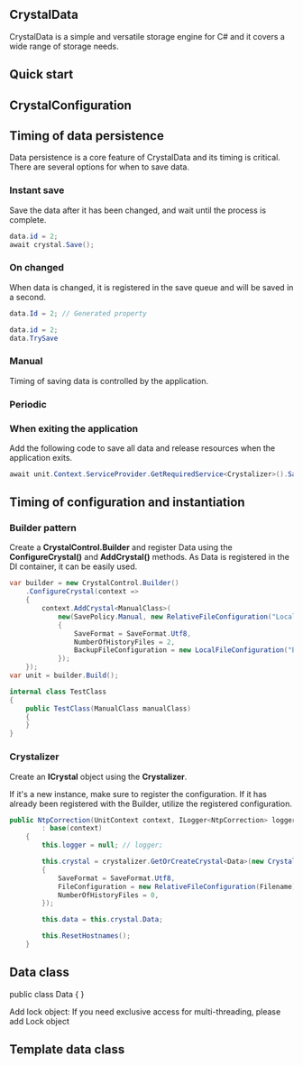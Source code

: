## CrystalData

CrystalData is a simple and versatile storage engine for C# and it covers a wide range of storage needs.



## Quick start



## CrystalConfiguration




## Timing of data persistence
Data persistence is a core feature of CrystalData and its timing is critical.
There are several options for when to save data.

### Instant save
Save the data after it has been changed, and wait until the process is complete.

```csharp
data.id = 2;
await crystal.Save();
```



### On changed

When data is changed, it is registered in the save queue and will be saved in a second.

```csharp
data.Id = 2; // Generated property
```



```csharp
data.id = 2;
data.TrySave
```




### Manual
Timing of saving data is controlled by the application.



### Periodic




### When exiting the application
Add the following code to save all data and release resources when the application exits.

```csharp
await unit.Context.ServiceProvider.GetRequiredService<Crystalizer>().SaveAllAndTerminate();
```




## Timing of configuration and instantiation

### Builder pattern
Create a **CrystalControl.Builder** and register Data using the **ConfigureCrystal()** and **AddCrystal()** methods. As Data is registered in the DI container, it can be easily used.

```csharp
var builder = new CrystalControl.Builder()
    .ConfigureCrystal(context =>
    {
        context.AddCrystal<ManualClass>(
            new(SavePolicy.Manual, new RelativeFileConfiguration("Local/manual.tinyhand"))
            {
                SaveFormat = SaveFormat.Utf8,
                NumberOfHistoryFiles = 2,
                BackupFileConfiguration = new LocalFileConfiguration("Backup/manual.tinyhand")
            });
    });
var unit = builder.Build();
```

```csharp
internal class TestClass
{
    public TestClass(ManualClass manualClass)
    {
    }
}
```



### Crystalizer
Create an **ICrystal** object using the **Crystalizer**.

If it's a new instance, make sure to register the configuration. If it has already been registered with the Builder, utilize the registered configuration.

```csharp
public NtpCorrection(UnitContext context, ILogger<NtpCorrection> logger, Crystalizer crystalizer)
        : base(context)
    {
        this.logger = null; // logger;

        this.crystal = crystalizer.GetOrCreateCrystal<Data>(new CrystalConfiguration() with
        {
            SaveFormat = SaveFormat.Utf8,
            FileConfiguration = new RelativeFileConfiguration(Filename),
            NumberOfHistoryFiles = 0,
        });

        this.data = this.crystal.Data;

        this.ResetHostnames();
    }
```



## Data class
public class Data
{
}

Add lock object:
If you need exclusive access for multi-threading, please add Lock object

## Template data class